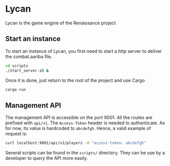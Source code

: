 Lycan
=====

Lycan is the game engine of the Renaissance project

## Start an instance

To start an instance of Lycan, you first need to start a http server to deliver
the combat.aariba file.

```bash
cd scripts
./start_server.sh &
```

Once it is done, just return to the root of the project and use Cargo

```bash
cargo run
```

## Management API

The management API is accessible on the port 9001. All the routes are prefixed
with `api/v1`. The `Access-Token` header is needed to authenticate. As for now,
its value is hardcoded to `abcdefgh`. Hence, a valid example of request is:

```bash
curl localhost:9001/api/v1/players -H "access-token: abcdefgh"
```

Several scripts can be found in the `scripts/` directory. They can be use by a
developer to query the API more easily.
